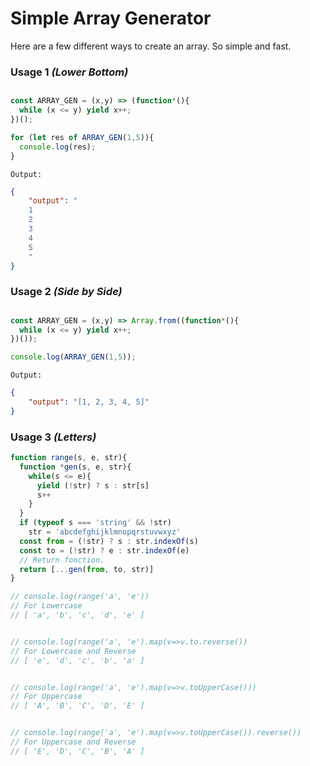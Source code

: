 # Simple Array Generator

Here are a few different ways to create an array. So simple and fast.

### Usage 1 *(Lower Bottom)*

##

```js
const ARRAY_GEN = (x,y) => (function*(){
  while (x <= y) yield x++;
})();

for (let res of ARRAY_GEN(1,5)){
  console.log(res);
}
```
`Output:`

```json
{
    "output": "
    1
    2
    3
    4
    5
    "
}
```

### Usage 2 *(Side by Side)*

##

```js
const ARRAY_GEN = (x,y) => Array.from((function*(){
  while (x <= y) yield x++;
})());

console.log(ARRAY_GEN(1,5));
```
`Output:`

```json
{
    "output": "[1, 2, 3, 4, 5]"
}
```

### Usage 3 *(Letters)*

```js
function range(s, e, str){
  function *gen(s, e, str){
    while(s <= e){
      yield (!str) ? s : str[s]
      s++
    }
  }
  if (typeof s === 'string' && !str)
    str = 'abcdefghijklmnopqrstuvwxyz'
  const from = (!str) ? s : str.indexOf(s)
  const to = (!str) ? e : str.indexOf(e)
  // Return fonction.
  return [...gen(from, to, str)]
}

// console.log(range('a', 'e'))
// For Lowercase
// [ 'a', 'b', 'c', 'd', 'e' ]


// console.log(range('a', 'e').map(v=>v.to.reverse())
// For Lowercase and Reverse
// [ 'e', 'd', 'c', 'b', 'a' ]


// console.log(range('a', 'e').map(v=>v.toUpperCase()))
// For Uppercase
// [ 'A', 'B', 'C', 'D', 'E' ]


// console.log(range('a', 'e').map(v=>v.toUpperCase()).reverse())
// For Uppercase and Reverse
// [ 'E', 'D', 'C', 'B', 'A' ]
```




